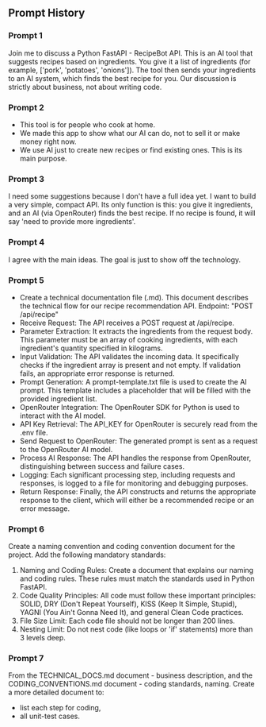 Prompt History
---


### Prompt 1
Join me to discuss a Python FastAPI - RecipeBot API. This is an AI tool that suggests recipes based on ingredients.
You give it a list of ingredients (for example, ['pork', 'potatoes', 'onions']). The tool then sends your ingredients to an AI system, which finds the best recipe for you.
Our discussion is strictly about business, not about writing code.

### Prompt 2
- This tool is for people who cook at home.
- We made this app to show what our AI can do, not to sell it or make money right now.
- We use AI just to create new recipes or find existing ones. This is its main purpose.

### Prompt 3
I need some suggestions because I don't have a full idea yet. I want to build a very simple, compact API. Its only function is this: you give it ingredients, and an AI (via OpenRouter) finds the best recipe. If no recipe is found, it will say 'need to provide more ingredients'.

### Prompt 4
I agree with the main ideas. The goal is just to show off the technology.

### Prompt 5
- Create a technical documentation file (.md). This document describes the technical flow for our recipe recommendation API. Endpoint: "POST /api/recipe"
- Receive Request: The API receives a POST request at /api/recipe.
- Parameter Extraction: It extracts the ingredients from the request body. This parameter must be an array of cooking ingredients, with each ingredient's quantity specified in kilograms.
- Input Validation: The API validates the incoming data. It specifically checks if the ingredient array is present and not empty. If validation fails, an appropriate error response is returned.
- Prompt Generation: A prompt-template.txt file is used to create the AI prompt. This template includes a placeholder that will be filled with the provided ingredient list.
- OpenRouter Integration: The OpenRouter SDK for Python is used to interact with the AI model.
- API Key Retrieval: The API_KEY for OpenRouter is securely read from the .env file.
- Send Request to OpenRouter: The generated prompt is sent as a request to the OpenRouter AI model.
- Process AI Response: The API handles the response from OpenRouter, distinguishing between success and failure cases.
- Logging: Each significant processing step, including requests and responses, is logged to a file for monitoring and debugging purposes.
- Return Response: Finally, the API constructs and returns the appropriate response to the client, which will either be a recommended recipe or an error message.

### Prompt 6
Create a naming convention and coding convention document for the project. Add the following mandatory standards:
1. Naming and Coding Rules: Create a document that explains our naming and coding rules. These rules must match the standards used in Python FastAPI.
2. Code Quality Principles: All code must follow these important principles: SOLID, DRY (Don't Repeat Yourself), KISS (Keep It Simple, Stupid), YAGNI (You Ain't Gonna Need It), and general Clean Code practices.
3. File Size Limit: Each code file should not be longer than 200 lines.
4. Nesting Limit: Do not nest code (like loops or 'if' statements) more than 3 levels deep.


### Prompt 7
From the TECHNICAL_DOCS.md document - business description, and the CODING_CONVENTIONS.md document - coding standards, naming.
Create a more detailed document to:
- list each step for coding,
- all unit-test cases.